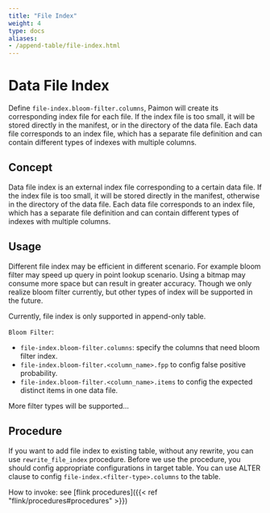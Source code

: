 ```yaml
---
title: "File Index"
weight: 4
type: docs
aliases:
- /append-table/file-index.html
---
```

<!--
Licensed to the Apache Software Foundation (ASF) under one
or more contributor license agreements.  See the NOTICE file
distributed with this work for additional information
regarding copyright ownership.  The ASF licenses this file
to you under the Apache License, Version 2.0 (the
"License"); you may not use this file except in compliance
with the License.  You may obtain a copy of the License at

  http://www.apache.org/licenses/LICENSE-2.0

Unless required by applicable law or agreed to in writing,
software distributed under the License is distributed on an
"AS IS" BASIS, WITHOUT WARRANTIES OR CONDITIONS OF ANY
KIND, either express or implied.  See the License for the
specific language governing permissions and limitations
under the License.
-->

# Data File Index

Define `file-index.bloom-filter.columns`, Paimon will create its corresponding index file for each file. If the index
file is too small, it will be stored directly in the manifest, or in the directory of the data file. Each data file
corresponds to an index file, which has a separate file definition and can contain different types of indexes with
multiple columns.

## Concept

Data file index is an external index file corresponding to a certain data file. If the index file is too small, it will
be stored directly in the manifest, otherwise in the directory of the data file. Each data file corresponds to an index file,
which has a separate file definition and can contain different types of indexes with multiple columns.

## Usage

Different file index may be efficient in different scenario. For example bloom filter may speed up query in point lookup
scenario. Using a bitmap may consume more space but can result in greater accuracy. Though we only realize bloom filter
currently, but other types of index will be supported in the future.

Currently, file index is only supported in append-only table.

`Bloom Filter`:
* `file-index.bloom-filter.columns`: specify the columns that need bloom filter index.
* `file-index.bloom-filter.<column_name>.fpp` to config false positive probability.
* `file-index.bloom-filter.<column_name>.items` to config the expected distinct items in one data file.

More filter types will be supported...

## Procedure

If you want to add file index to existing table, without any rewrite, you can use `rewrite_file_index` procedure. Before
we use the procedure, you should config appropriate configurations in target table. You can use ALTER clause to config
`file-index.<filter-type>.columns` to the table.

How to invoke: see [flink procedures]({{< ref "flink/procedures#procedures" >}}) 
